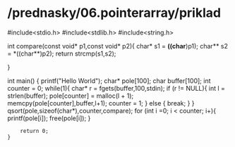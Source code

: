 # /prednasky/06.pointerarray/priklad

\#include\<stdio.h\> \#include\<stdlib.h\> \#include\<string.h\>

int compare(const void\* p1,const void\* p2){ char\* s1 =
**((char**)p1); char** s2 = \*((char**)p2); return strcmp(s1,s2);

}

int main() { printf("Hello World"); char\* pole\[100\]; char
buffer\[100\]; int counter = 0; while(1){ char\* r =
fgets(buffer,100,stdin); if (r \!= NULL){ int l = strlen(buffer);
pole\[counter\] = malloc(l + 1); memcpy(pole\[counter\],buffer,l+1);
counter = 1; } else { break; } }
qsort(pole,sizeof(char\*),counter,compare); for (int i =0; i \< counter;
i+){ printf(pole\[i\]); free(pole\[i\]); }

``` 
    return 0;
}
```
